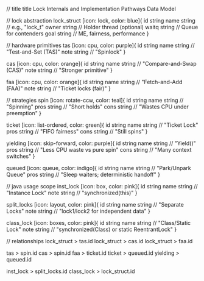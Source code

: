 // title
title Lock Internals and Implementation Pathways Data Model

// lock abstraction
lock_struct [icon: lock, color: blue]{
  id string
  name string // e.g., "lock_t"
  owner string // Holder thread (optional)
  waitq string // Queue for contenders
  goal string // ME, fairness, performance
}

// hardware primitives
tas [icon: cpu, color: purple]{
  id string
  name string // "Test-and-Set (TAS)"
  note string // "Spinlock"
}

cas [icon: cpu, color: orange]{
  id string
  name string // "Compare-and-Swap (CAS)"
  note string // "Stronger primitive"
}

faa [icon: cpu, color: orange]{
  id string
  name string // "Fetch-and-Add (FAA)"
  note string // "Ticket locks (fair)"
}

// strategies
spin [icon: rotate-ccw, color: teal]{
  id string
  name string // "Spinning"
  pros string // "Short holds"
  cons string // "Wastes CPU under preemption"
}

ticket [icon: list-ordered, color: green]{
  id string
  name string // "Ticket Lock"
  pros string // "FIFO fairness"
  cons string // "Still spins"
}

yielding [icon: skip-forward, color: purple]{
  id string
  name string // "Yield()"
  pros string // "Less CPU waste vs pure spin"
  cons string // "Many context switches"
}

queued [icon: queue, color: indigo]{
  id string
  name string // "Park/Unpark Queue"
  pros string // "Sleep waiters; deterministic handoff"
}

// java usage scope
inst_lock [icon: box, color: pink]{
  id string
  name string // "Instance Lock"
  note string // "synchronized(this)"
}

split_locks [icon: layout, color: pink]{
  id string
  name string // "Separate Locks"
  note string // "lock1/lock2 for independent data"
}

class_lock [icon: boxes, color: pink]{
  id string
  name string // "Class/Static Lock"
  note string // "synchronized(Class) or static ReentrantLock"
}

// relationships
lock_struct > tas.id
lock_struct > cas.id
lock_struct > faa.id

tas > spin.id
cas > spin.id
faa > ticket.id
ticket > queued.id
yielding > queued.id

inst_lock > split_locks.id
class_lock > lock_struct.id
